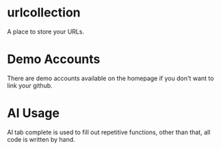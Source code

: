 # urlcollection
A place to store your URLs.

# Demo Accounts
There are demo accounts available on the homepage if you don't want to link your github.

# AI Usage
AI tab complete is used to fill out repetitive functions, other than that, all code is written by hand.